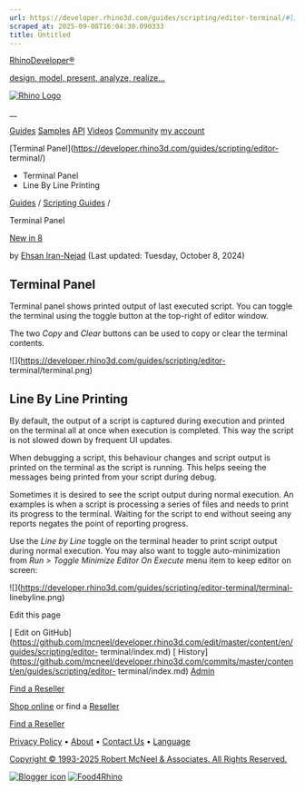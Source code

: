 ```yaml
---
url: https://developer.rhino3d.com/guides/scripting/editor-terminal/#line-by-line-printing
scraped_at: 2025-09-08T16:04:30.090333
title: Untitled
---
```


[RhinoDeveloper®](/)

[design, model, present, analyze, realize...](/)

[![Rhino Logo](https://developer.rhino3d.com/images/rhinodevlogo.png)](/)

__

[Guides](https://developer.rhino3d.com/guides)
[Samples](https://developer.rhino3d.com/samples)
[API](https://developer.rhino3d.com/api)
[Videos](https://developer.rhino3d.com/videos)
[Community](https://discourse.mcneel.com/c/rhino-developer) [my account
](https://www.rhino3d.com/my-account/ "Manage your account, licenses, and
teams")

[Terminal Panel](https://developer.rhino3d.com/guides/scripting/editor-
terminal/)

  * Terminal Panel
  * Line By Line Printing

[Guides](https://developer.rhino3d.com/en/guides/) / [Scripting
Guides](https://developer.rhino3d.com/en/guides/scripting/) /

Terminal Panel

[New in 8](https://developer.rhino3d.com/8/new)

by [Ehsan Iran-Nejad](https://discourse.mcneel.com/u/eirannejad/) (Last
updated: Tuesday, October 8, 2024)

## Terminal Panel

Terminal panel shows printed output of last executed script. You can toggle
the terminal using the toggle button at the top-right of editor window.

The two _Copy_ and _Clear_ buttons can be used to copy or clear the terminal
contents.

![](https://developer.rhino3d.com/guides/scripting/editor-
terminal/terminal.png)

## Line By Line Printing

By default, the output of a script is captured during execution and printed on
the terminal all at once when execution is completed. This way the script is
not slowed down by frequent UI updates.

When debugging a script, this behaviour changes and script output is printed
on the terminal as the script is running. This helps seeing the messages being
printed from your script during debug.

Sometimes it is desired to see the script output during normal execution. An
examples is when a script is processing a series of files and needs to print
its progress to the terminal. Waiting for the script to end without seeing any
reports negates the point of reporting progress.

Use the _Line by Line_ toggle on the terminal header to print script output
during normal execution. You may also want to toggle auto-minimization from
_Run > Toggle Minimize Editor On Execute_ menu item to keep editor on screen:

![](https://developer.rhino3d.com/guides/scripting/editor-terminal/terminal-
linebyline.png)

Edit this page

[ Edit on
GitHub](https://github.com/mcneel/developer.rhino3d.com/edit/master/content/en/guides/scripting/editor-
terminal/index.md) [
History](https://github.com/mcneel/developer.rhino3d.com/commits/master/content/en/guides/scripting/editor-
terminal/index.md) [ Admin](https://developer.rhino3d.com/admin)

[Find a Reseller](https://www.rhino3d.com/sales)

[Shop online](https://www.rhino3d.com/store) or find a
[Reseller](https://www.rhino3d.com/sales)

[Find a Reseller](https://www.rhino3d.com/sales)

[Privacy Policy](https://www.rhino3d.com/privacy) •
[About](https://www.rhino3d.com/mcneel/about) • [Contact
Us](https://www.rhino3d.com/mcneel/contact) • [
Language](https://www.rhino3d.com/language "Change to a different region or
language")

[Copyright © 1993-2025 Robert McNeel & Associates. All Rights
Reserved.](https://www.rhino3d.com/mcneel/about)

[](https://www.facebook.com/McNeelRhinoceros/)
[](https://twitter.com/bobmcneel) [](https://www.linkedin.com/groups/75313/)
[](https://www.youtube.com/user/RhinoGuide/videos) [](https://vimeo.com/rhino)
[![Blogger
icon](https://developer.rhino3d.com/images/blogger.svg)](http://blog.rhino3d.com/)
[![Food4Rhino](https://developer.rhino3d.com/images/f4r_icon_01.svg)](https://www.food4rhino.com)

